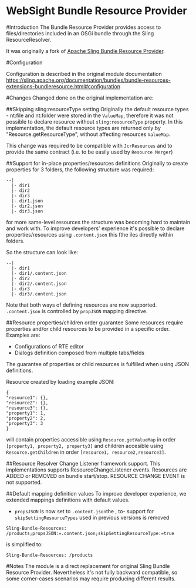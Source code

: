 # WebSight Bundle Resource Provider

#Introduction
The Bundle Resource Provider provides access to files/directories included in an OSGi bundle through the Sling ResourceResolver.

It was originally a fork of  [Apache Sling Bundle Resource Provider](https://github.com/apache/sling-org-apache-sling-bundleresource-impl).

#Configuration

Configuration is described in the original module documentation
https://sling.apache.org/documentation/bundles/bundle-resources-extensions-bundleresource.html#configuration

#Changes
Changed done on the original implementation are:

##Skipping sling:resourceType setting
Originally the default resource types - nt:file and nt:folder were stored in the `ValueMap`, therefore it was not possible to declare resource without `sling:resourceType` property.
In this implementation, the default resource types are returned only by "Resource.getResourceType", without affecting resources `ValueMap`.

This change was required to be compatible with `JcrResources` and to provide the same contract (i.e. to be easily used by `Resource Merger`)

##Support for in-place properties/resources definitions
Originally to create properties for 3 folders, the following structure was required:
```
--|
  |- dir1
  |- dir2
  |- dir3
  |- dir1.json
  |- dir2.json
  |- dir3.json
```
for more same-level resources the structure was becoming hard to maintain and work with.
To improve developers' experience it's possible to declare properties/resources using `.content.json` this fthe iles directly within folders.

So the structure can look like:
```
--|
  |- dir1
  |- dir1/.content.json
  |- dir2
  |- dir2/.content.json
  |- dir3
  |- dir3/.content.json
```

Note that both ways of defining resources are now supported. `.content.json` is controlled by `propJSON` mapping directive.

##Resource properties/children order guarantee
Some resources require properties and/or child resources to be provided in a specific order. Examples are:
- Configurations of RTE editor
- Dialogs definition composed from multiple tabs/fields

The guarantee of properties or child resources is fulfilled when using JSON definitions.

Resource created by loading example JSON:
```
{
"resource1": {},
"resource2": {},
"resource3": {},
"property1": 1,
"property2": 2,
"property3": 3
}
```
will contain properties accessible using `Resource.getValueMap` in order `[property1, property2, property3]` and children accesible using `Resource.getChildren` in order `[resource1, resource2,resource3]`.

##Resource Resolver Change Listener framework support.
This implementations supports ResourceChangeListener events. Resources are ADDED or REMOVED on bundle start/stop. RESOURCE CHANGE EVENT is not supported.


##Default mapping definition values
To improve developer experience, we extended mappings definitions with default values.
 - `propsJSON` is now set to `.content.json`the 
,  to- support for `skipSettingResourceTypes` used in previous versions is removed
 
```
Sling-Bundle-Resources: /products;propsJSON:=.content.json;skipSettingResourceType:=true
```
is simplified to:
```
Sling-Bundle-Resources: /products
```

#Notes
The module is a direct replacement for original Sling Bundle Resource Provider. Nevertheless it's not fully backward compatible, so some corner-cases scenarios may require producing different results.
